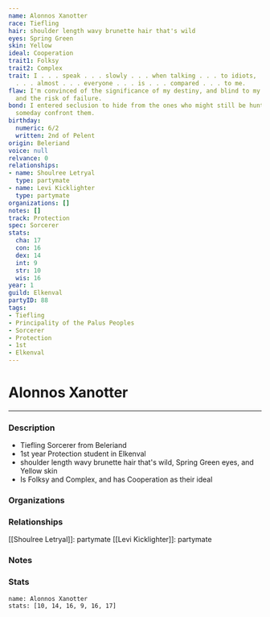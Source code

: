 ```yaml
---
name: Alonnos Xanotter
race: Tiefling
hair: shoulder length wavy brunette hair that's wild
eyes: Spring Green
skin: Yellow
ideal: Cooperation
trait1: Folksy
trait2: Complex
trait: I . . . speak . . . slowly . . . when talking . . . to idiots, . . . which
  . . . almost . . . everyone . . . is . . . compared . . . to me.
flaw: I'm convinced of the significance of my destiny, and blind to my shortcomings
  and the risk of failure.
bond: I entered seclusion to hide from the ones who might still be hunting me. I must
  someday confront them.
birthday:
  numeric: 6/2
  written: 2nd of Pelent
origin: Beleriand
voice: null
relvance: 0
relationships:
- name: Shoulree Letryal
  type: partymate
- name: Levi Kicklighter
  type: partymate
organizations: []
notes: []
track: Protection
spec: Sorcerer
stats:
  cha: 17
  con: 16
  dex: 14
  int: 9
  str: 10
  wis: 16
year: 1
guild: Elkenval
partyID: 88
tags:
- Tiefling
- Principality of the Palus Peoples
- Sorcerer
- Protection
- 1st
- Elkenval
---
```

# Alonnos Xanotter
---
### Description
- Tiefling Sorcerer from Beleriand
- 1st year Protection student in Elkenval
- shoulder length wavy brunette hair that's wild, Spring Green eyes, and Yellow skin
- Is Folksy and Complex, and has Cooperation as their ideal

### Organizations

### Relationships
[[Shoulree Letryal]]: partymate
[[Levi Kicklighter]]: partymate

### Notes

### Stats
```statblock
name: Alonnos Xanotter
stats: [10, 14, 16, 9, 16, 17]
```